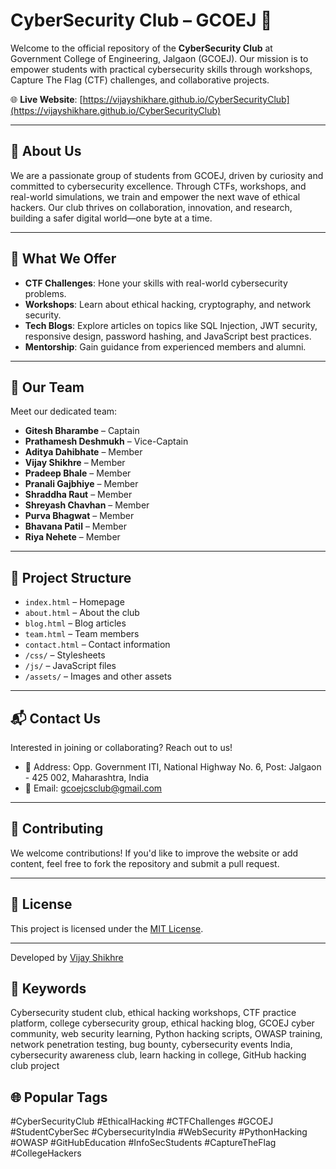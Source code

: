 # CyberSecurity Club – GCOEJ 🔐

Welcome to the official repository of the **CyberSecurity Club** at Government College of Engineering, Jalgaon (GCOEJ). Our mission is to empower students with practical cybersecurity skills through workshops, Capture The Flag (CTF) challenges, and collaborative projects.

🌐 **Live Website**: [https://vijayshikhare.github.io/CyberSecurityClub](https://vijayshikhare.github.io/CyberSecurityClub)

---

## 🧭 About Us

We are a passionate group of students from GCOEJ, driven by curiosity and committed to cybersecurity excellence. Through CTFs, workshops, and real-world simulations, we train and empower the next wave of ethical hackers. Our club thrives on collaboration, innovation, and research, building a safer digital world—one byte at a time.

---

## 🧠 What We Offer

- **CTF Challenges**: Hone your skills with real-world cybersecurity problems.
- **Workshops**: Learn about ethical hacking, cryptography, and network security.
- **Tech Blogs**: Explore articles on topics like SQL Injection, JWT security, responsive design, password hashing, and JavaScript best practices.
- **Mentorship**: Gain guidance from experienced members and alumni.

---

## 👥 Our Team

Meet our dedicated team:

- **Gitesh Bharambe** – Captain
- **Prathamesh Deshmukh** – Vice-Captain
- **Aditya Dahibhate** – Member
- **Vijay Shikhre** – Member
- **Pradeep Bhale** – Member
- **Pranali Gajbhiye** – Member
- **Shraddha Raut** – Member
- **Shreyash Chavhan** – Member
- **Purva Bhagwat** – Member
- **Bhavana Patil** – Member
- **Riya Nehete** – Member

---

## 📁 Project Structure

- `index.html` – Homepage
- `about.html` – About the club
- `blog.html` – Blog articles
- `team.html` – Team members
- `contact.html` – Contact information
- `/css/` – Stylesheets
- `/js/` – JavaScript files
- `/assets/` – Images and other assets

---

## 📬 Contact Us

Interested in joining or collaborating? Reach out to us!

- 📍 Address: Opp. Government ITI, National Highway No. 6, Post: Jalgaon - 425 002, Maharashtra, India
- 📧 Email: gcoejcsclub@gmail.com

---

## 🤝 Contributing

We welcome contributions! If you'd like to improve the website or add content, feel free to fork the repository and submit a pull request.

---

## 📄 License

This project is licensed under the [MIT License](LICENSE).

---

Developed by [Vijay Shikhre](https://github.com/vijayshikhare)


## 🔑 Keywords

Cybersecurity student club, ethical hacking workshops, CTF practice platform, college cybersecurity group, ethical hacking blog, GCOEJ cyber community, web security learning, Python hacking scripts, OWASP training, network penetration testing, bug bounty, cybersecurity events India, cybersecurity awareness club, learn hacking in college, GitHub hacking club project


## 🌐 Popular Tags
#CyberSecurityClub #EthicalHacking #CTFChallenges
#GCOEJ #StudentCyberSec #CybersecurityIndia
#WebSecurity #PythonHacking #OWASP #GitHubEducation
#InfoSecStudents #CaptureTheFlag #CollegeHackers
